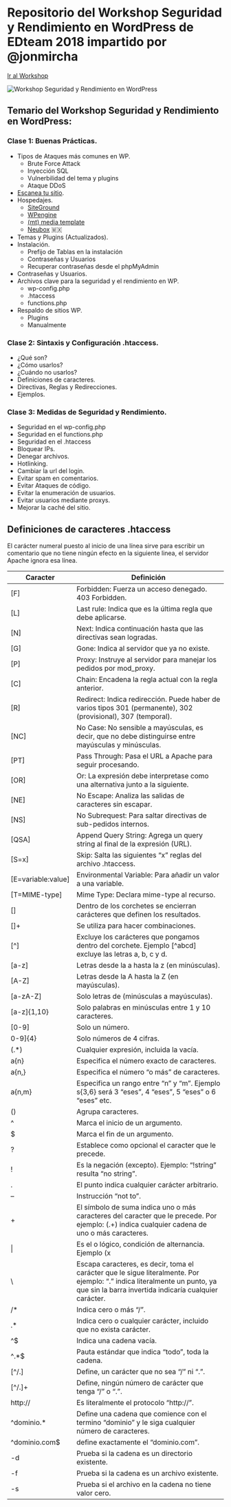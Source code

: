 # Repositorio del Workshop Seguridad y Rendimiento en WordPress de EDteam 2018 impartido por @jonmircha

[Ir al Workshop](https://ed.team/cursos/wordpress-seguridad)

![Workshop Seguridad y Rendimiento en WordPress](https://ed.team/sites/default/files/styles/large/public/courses/images/image.png)

## Temario del Workshop Seguridad y Rendimiento en WordPress:

### Clase 1: Buenas Prácticas.

* Tipos de Ataques más comunes en WP.
  * Brute Force Attack
  * Inyección SQL
  * Vulnerbilidad del tema y plugins
  * Ataque DDoS
* [Escanea tu sitio](https://sitecheck.sucuri.net/).
* Hospedajes.
  * [SiteGround](https://www.siteground.com/)
  * [WPengine](https://wpengine.com/)
  * [(mt) media template](https://mediatemple.net/)
  * [Neubox](https://neubox.com/) 🇲🇽
* Temas y Plugins (Actualizados).
* Instalación.
  * Prefijo de Tablas en la instalación
  * Contraseñas y Usuarios
  * Recuperar contraseñas desde el phpMyAdmin
* Contraseñas y Usuarios.
* Archivos clave para la seguridad y el rendimiento en WP.
  * wp-config.php
  * .htaccess
  * functions.php
* Respaldo de sitios WP.
  * Plugins
  * Manualmente

### Clase 2: Sintaxis y Configuración .htaccess.

* ¿Qué son?
* ¿Cómo usarlos?
* ¿Cuándo no usarlos?
* Definiciones de caracteres.
* Directivas, Reglas y Redirecciones.
* Ejemplos.

### Clase 3: Medidas de Seguridad y Rendimiento.

* Seguridad en el wp-config.php
* Seguridad en el functions.php
* Seguridad en el .htaccess
* Bloquear IPs.
* Denegar archivos.
* Hotlinking.
* Cambiar la url del login.
* Evitar spam en comentarios.
* Evitar Ataques de código.
* Evitar la enumeración de usuarios.
* Evitar usuarios mediante proxys.
* Mejorar la caché del sitio.

## Definiciones de caracteres .htaccess

El carácter numeral puesto al inicio de una línea sirve para escribir un comentario que no tiene ningún efecto en la siguiente linea, el servidor Apache ignora esa línea.

Caracter | Definición
-- | --
[F] | Forbidden: Fuerza un acceso denegado. 403 Forbidden.
[L] | Last rule: Indica que es la última regla que debe aplicarse.
[N] | Next: Indica continuación hasta que las directivas sean logradas.
[G] | Gone: Indica al servidor que ya no existe.
[P] | Proxy: Instruye al servidor para manejar los pedidos por mod_proxy.
[C] | Chain: Encadena la regla actual con la regla anterior.
[R] | Redirect: Indica redirección. Puede haber de varios tipos 301 (permanente), 302 (provisional), 307 (temporal).
[NC] | No Case: No sensible a mayúsculas, es decir, que no debe distinguirse entre mayúsculas y minúsculas.
[PT] | Pass Through: Pasa el URL a Apache para seguir procesando.
[OR] | Or: La expresión debe interpretase como una alternativa junto a la siguiente.
[NE] | No Escape: Analiza las salidas de caracteres sin escapar.
[NS] | No Subrequest: Para saltar directivas de sub-pedidos internos.
[QSA] | Append Query String: Agrega un query string al final de la expresión (URL).
[S=x] | Skip: Salta las siguientes “x” reglas del archivo .htaccess.
[E=variable:value] | Environmental Variable: Para añadir un valor a una variable.
[T=MIME-type] | Mime Type: Declara mime-type al recurso.
[] | Dentro de los corchetes se encierran carácteres que definen los resultados.
[]+ | Se utiliza para hacer combinaciones.
[^] | Excluye los carácteres que pongamos dentro del corchete. Ejemplo [^abcd] excluye las letras a, b, c y d.
[a-z] | Letras desde la a hasta la z (en minúsculas).
[A-Z] | Letras desde la A hasta la Z (en mayúsculas).
[a-zA-Z] | Solo letras de (minúsculas a mayúsculas).
[a-z]{1,10} | Solo palabras en minúsculas entre 1 y 10 caracteres.
[0-9] | Solo un número.
0-9]{4} | Solo números de 4 cifras.
(.*) | Cualquier expresión, incluida la vacía.
a{n} | Especifica el número exacto de caracteres.
a{n,} | Especifica el número “o más” de caracteres.
a{n,m} | Especifica un rango entre “n” y “m”. Ejemplo s{3,6} será 3 “eses”, 4 “eses”, 5 “eses” o 6 “eses” etc.
() | Agrupa caracteres.
^ | Marca el inicio de un argumento.
$ | Marca el fin de un argumento.
? | Establece como opcional el caracter que le precede.
! | Es la negación (excepto). Ejemplo: “!string” resulta “no string”.
. | El punto indica cualquier carácter arbitrario.
– | Instrucción “not to”.
\+ | El símbolo de suma indica uno o más caracteres del caracter que le precede. Por ejemplo: (.+) indica cualquier cadena de uno o más caracteres.
\| | Es el o lógico, condición de alternancia. Ejemplo (x|y) es el caracter x o el y.
\\ | Escapa caracteres, es decir, toma el carácter que le sigue literalmente. Por ejemplo: “.” indica literalmente un punto, ya que sin la barra invertida indicaría cualquier carácter.
/* | Indica cero o más “/”.
.* | Indica cero o cualquier carácter, incluido que no exista carácter.
^$ | Indica una cadena vacía.
^.*$ | Pauta estándar que indica “todo”, toda la cadena.
[^/.] | Define, un carácter que no sea “/” ni “.”.
[^/.]+ | Define, ningún número de carácter que tenga “/” o “.”.
http:// | Es literalmente el protocolo “http://”.
^dominio.* | Define una cadena que comience con el termino “dominio” y le siga cualquier número de caracteres.
^dominio.com$ | define exactamente el “dominio.com”.
-d | Prueba si la cadena es un directorio existente.
-f | Prueba si la cadena es un archivo existente.
-s | Prueba si el archivo en la cadena no tiene valor cero.
